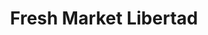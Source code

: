 ---
title: "Fresh Market Libertad"
url: /ciudad-autonoma-de-buenos-aires/fresh-market-libertad/
shop: supermercado
---
